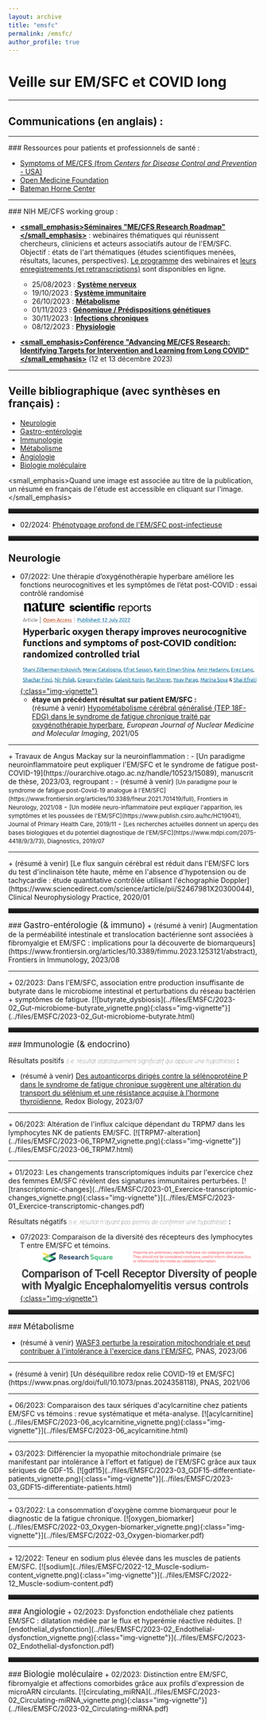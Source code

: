 ```yaml
---
layout: archive
title: "emsfc"
permalink: /emsfc/
author_profile: true
---
```


# Veille sur EM/SFC et COVID long

<hr class="hr_gradient" />

## Communications (en anglais) :

<hr/>
### Ressources pour patients et professionnels de santé :

- [Symptoms of ME/CFS (from *Centers for Disease Control and Prevention* - USA)](https://www.cdc.gov/me-cfs/symptoms-diagnosis/symptoms.html)
- [Open Medicine Foundation](https://www.omf.ngo/what-is-mecfs/)  
- [Bateman Horne Center](https://batemanhornecenter.org/)

<hr/>
### NIH ME/CFS working group :

- **[<small_emphasis>Séminaires "ME/CFS Research Roadmap"</small_emphasis>](https://event.roseliassociates.com/me-cfs-research-roadmap/recordings/)** : webinaires thématiques qui réunissent chercheurs, cliniciens et acteurs associatifs autour de l'EM/SFC. Objectif : états de l'art thématiques (études scientifiques menées, résultats, lacunes, perspectives). [Le programme](https://event.roseliassociates.com/me-cfs-research-roadmap/agendas/) des webinaires et [leurs enregistrements (et retranscriptions)](https://event.roseliassociates.com/me-cfs-research-roadmap/recordings/) sont disponibles en ligne.  
    - 25/08/2023 : [**Système nerveux**](https://youtu.be/f6KJH1_QhIg?si=cn5TPWMFnDOmRcaK)
    - 19/10/2023 : [**Système immunitaire**](https://youtu.be/6al3hkRo4mo?si=K8bFOLo3dbElEsqH)
    - 26/10/2023 : [**Métabolisme**](https://youtu.be/nLRqb5RM2rY?si=JjZWyf_SJA7JLrUe)
    - 01/11/2023 : [**Génomique / Prédispositions génétiques**](https://youtu.be/3Sv93qHF0WQ?si=_11N-W1zQ2x19uwT)
    - 30/11/2023 : [**Infections chroniques**](https://youtu.be/s1e4uWYJgGw?si=SiWW3sop-hEDV4Vh)
    - 08/12/2023 : [**Physiologie**](https://youtu.be/Y5AvIGvjyO4?si=xsJHUhlvRnNlOvYd)

- **[<small_emphasis>Conférence "Advancing ME/CFS Research: Identifying Targets for Intervention and Learning from Long COVID"</small_emphasis>](https://web.cvent.com/event/efc45a4d-bcc1-4832-b537-8905ae828077/summary)** (12 et 13 décembre 2023)

<hr class="hr_gradient" />

## Veille bibliographique (avec synthèses en français) :

* [Neurologie](#neuro)
* [Gastro-entérologie](#gastro)
* [Immunologie](#immuno)
* [Métabolisme](#metabo)
* [Angiologie](#angio)
* [Biologie moléculaire](#biomol)

<small_emphasis>Quand une image est associée au titre de la publication, un résumé en français de l'étude est accessible en cliquant sur l'image.</small_emphasis>

<hr style="height: 10px; border: 0; box-shadow: 0 10px 4px -10px #8c8b8b inset;"/>

+ 02/2024: <important>[Phénotypage profond de l'EM/SFC post-infectieuse](https://www.nature.com/articles/s41467-024-45107-3)</important>

<hr style="height: 10px; border: 0; box-shadow: 0 10px 4px -10px #8c8b8b inset;"/>

### <span style='font-size: larger;'>Neurologie</span> <a class="anchor" id="neuro"></a>
+ 07/2022: <important>Une thérapie d’oxygénothérapie hyperbare améliore les fonctions neurocognitives et les symptômes de l’état post-COVID : essai contrôlé randomisé</important>  
[![acylcarnitine](../files/EMSFC/2022-07_HBOT_vignette.png){:class="img-vignette"}](../files/EMSFC/2022-07_HBOT.html)
     - **étaye un précédent résultat sur patient EM/SFC :**  
     (résumé à venir) <span class="blue_accent">[Hypométabolisme cérébral généralisé (TEP 18F-FDG) dans le syndrome de fatigue chronique traité par oxygénothérapie hyperbare](https://link.springer.com/article/10.1007/s00259-020-05122-0)</span>, *European Journal of Nuclear Medicine and Molecular Imaging*, 2021/05
<hr/>
+ Travaux de Angus Mackay sur la neuroinflammation :
     - <span class="blue_accent">[Un paradigme neuroinflammatoire peut expliquer l'EM/SFC et le syndrome de fatigue post-COVID-19](https://ourarchive.otago.ac.nz/handle/10523/15089)</span>, manuscrit de thèse, 2023/03, regroupant :
         - (résumé à venir) <span style='font-size:smaller;'>[Un paradigme pour le syndrome de fatigue post-Covid-19 analogue à l'EM/SFC](https://www.frontiersin.org/articles/10.3389/fneur.2021.701419/full), Frontiers in Neurology, 2021/08</span>
         - <span style='font-size:smaller;'>[Un modèle neuro-inflammatoire peut expliquer l'apparition, les symptômes et les poussées de l'EM/SFC](https://www.publish.csiro.au/hc/HC19041), Journal of Primary Health Care, 2019/11</span>
         - <span style='font-size:smaller;'>[Les recherches actuelles donnent un aperçu des bases biologiques et du potentiel diagnostique de l'EM/SFC](https://www.mdpi.com/2075-4418/9/3/73), Diagnostics, 2019/07</span>
<hr/>
+ (résumé à venir) <span class="blue_accent">[Le flux sanguin cérébral est réduit dans l'EM/SFC lors du test d'inclinaison tête haute, même en l'absence d'hypotension ou de tachycardie : étude quantitative contrôlée utilisant l'échographie Doppler](https://www.sciencedirect.com/science/article/pii/S2467981X20300044)</span>, Clinical Neurophysiology Practice, 2020/01

<hr style="height: 10px; border: 0; box-shadow: 0 10px 4px -10px #8c8b8b inset;"/>
### <span style='font-size: larger;'>Gastro-entérologie (& immuno)</span> <a class="anchor" id="gastro"></a>
+ (résumé à venir) <span class="blue_accent">[Augmentation de la perméabilité intestinale et translocation bactérienne sont associées à fibromyalgie et EM/SFC : implications pour la découverte de biomarqueurs](https://www.frontiersin.org/articles/10.3389/fimmu.2023.1253121/abstract)</span>, Frontiers in Immunology, 2023/08
<hr/>
+ 02/2023: <important>Dans l'EM/SFC, association entre production insuffisante de butyrate dans le microbiome intestinal et perturbations du réseau bactérien + symptômes de fatigue.</important>  
[![butyrate_dysbiosis](../files/EMSFC/2023-02_Gut-microbiome-butyrate_vignette.png){:class="img-vignette"}](../files/EMSFC/2023-02_Gut-microbiome-butyrate.html)

<hr style="height: 10px; border: 0; box-shadow: 0 10px 4px -10px #8c8b8b inset;"/>
### <span style='font-size: larger;'>Immunologie (& endocrino)</span> <a class="anchor" id="immuno"></a>

Résultats positifs <span style='font-weight: lighter; font-style: italic; font-size:smaller;'>(i.e. résultat statistiquement significatif qui appuie une hypothèse)</span> :
  + (résumé à venir) <span class="blue_accent">[Des autoanticorps dirigés contre la sélénoprotéine P dans le syndrome de fatigue chronique suggèrent une altération du transport du sélénium et une résistance acquise à l'hormone thyroïdienne](https://www.ncbi.nlm.nih.gov/pmc/articles/PMC10338150/)</span>, Redox Biology, 2023/07
  <hr/>
  + 06/2023: <important>Altération de l'influx calcique dépendant du TRPM7 dans les lymphocytes NK de patients EM/SFC.</important>  
  [![TRPM7-alteration](../files/EMSFC/2023-06_TRPM7_vignette.png){:class="img-vignette"}](../files/EMSFC/2023-06_TRPM7.html)  
  <hr/>
  + 01/2023: <important>Les changements transcriptomiques induits par l'exercice chez des femmes EM/SFC révèlent des signatures immunitaires perturbées.</important>  
  [![transcriptomic-changes](../files/EMSFC/2023-01_Exercice-transcriptomic-changes_vignette.png){:class="img-vignette"}](../files/EMSFC/2023-01_Exercice-transcriptomic-changes.pdf)

Résultats négatifs <span style='font-weight: lighter; font-style: italic; font-size:smaller;'>(i.e. résultat n'ayant pas permis de confirmer une hypothèse)</span> :
  + 07/2023: <important>Comparaison de la diversité des récepteurs des lymphocytes T entre EM/SFC et témoins.</important>  
  [![tcell](../files/EMSFC/2023-07_Tcell_vignette.png){:class="img-vignette"}](../files/EMSFC/2023-07_Tcell.html)

<hr style="height: 10px; border: 0; box-shadow: 0 10px 4px -10px #8c8b8b inset;"/>
### <span style='font-size: larger;'>Métabolisme</span> <a class="anchor" id="metabo"></a>

+ (résumé à venir) <span class="blue_accent">[WASF3 perturbe la respiration mitochondriale et peut contribuer à l'intolérance à l'exercice dans l'EM/SFC](https://www.pnas.org/doi/10.1073/pnas.2302738120)</span>, PNAS, 2023/06
<hr/>
+ (résumé à venir) <span class="blue_accent">[Un déséquilibre redox relie COVID-19 et EM/SFC](https://www.pnas.org/doi/full/10.1073/pnas.2024358118)</span>, PNAS, 2021/06
<hr/>
+ 06/2023: <important>Comparaison des taux sériques d'acylcarnitine chez patients EM/SFC vs témoins : revue systématique et méta-analyse.</important>  
[![acylcarnitine](../files/EMSFC/2023-06_acylcarnitine_vignette.png){:class="img-vignette"}](../files/EMSFC/2023-06_acylcarnitine.html)  
<hr/>
+ 03/2023: <important>Différencier la myopathie mitochondriale primaire (se manifestant par intolérance à l'effort et fatigue) de l'EM/SFC grâce aux taux sériques de GDF-15.</important>  
[![gdf15](../files/EMSFC/2023-03_GDF15-differentiate-patients_vignette.png){:class="img-vignette"}](../files/EMSFC/2023-03_GDF15-differentiate-patients.html)  
<hr/>
+ 03/2022: <important>La consommation d'oxygène comme biomarqueur pour le diagnostic de la fatigue chronique.</important>  
[![oxygen_biomarker](../files/EMSFC/2022-03_Oxygen-biomarker_vignette.png){:class="img-vignette"}](../files/EMSFC/2022-03_Oxygen-biomarker.pdf)  
<hr/>
+ 12/2022: <important>Teneur en sodium plus élevée dans les muscles de patients EM/SFC.</important>  
[![sodium](../files/EMSFC/2022-12_Muscle-sodium-content_vignette.png){:class="img-vignette"}](../files/EMSFC/2022-12_Muscle-sodium-content.pdf)

<hr style="height: 10px; border: 0; box-shadow: 0 10px 4px -10px #8c8b8b inset;"/>
### <span style='font-size: larger;'>Angiologie</span> <a class="anchor" id="angio"></a>
  + 02/2023: <important>Dysfonction endothéliale chez patients EM/SFC : dilatation médiée par le flux et hyperémie réactive réduites.</important>  
  [![endothelial_dysfonction](../files/EMSFC/2023-02_Endothelial-dysfonction_vignette.png){:class="img-vignette"}](../files/EMSFC/2023-02_Endothelial-dysfonction.pdf)

<hr style="height: 10px; border: 0; box-shadow: 0 10px 4px -10px #8c8b8b inset;"/>
### <span style='font-size: larger;'>Biologie moléculaire</span> <a class="anchor" id="biomol"></a>
  + 02/2023: <important>Distinction entre EM/SFC, fibromyalgie et affections comorbides grâce aux profils d'expression de microARN circulants.</important>  
  [![circulating_miRNA](../files/EMSFC/2023-02_Circulating-miRNA_vignette.png){:class="img-vignette"}](../files/EMSFC/2023-02_Circulating-miRNA.pdf)


<!--### --- 2016 ---
+  [![MM-vs-SFC](../files/EMSFC/2016-06_MM-vs-SFC_vignette.png){:class="img-vignette"}](../files/EMSFC/2016-06_MM-vs-SFC.html)-->

<!-- + [![circRNA](../files/EMSFC/2023-06_circRNA_vignette.png){:class="img-vignette"}](../files/EMSFC/2023-06_circRNA.html)  
<hr/>-->

<!--###
<hr class="hr_gradient" />

## "État des lieux" :

----

### Ce que l'on sait aujourd'hui, en 2023 <span style='font-size: smaller;font-style: italic;font-weight: lighter;'>(retranscription de propos de Jonas Bergquist et Jarred Younger)</span>
- Dans la plupart des cas (60-70%), événement de fatigue post-viral
- Plus fréquent chez les femmes que chez les hommes (2/3)
- Observations d'anomalies dans :
    + le métabolisme, en particulier le métabolisme énergétique  
    <span style='font-size:smaller;'>(notamment, élévation du niveau de lactate dès l'effort léger)</span>
    + les phénotypes et fonctions immunitaires
    + le microbiome intestinal
    + le système nerveux central et autonome  
    <span style='font-size:smaller;'>(notamment, élévation du niveau de lactate dans le liquide cérébrospinal d'un sous-ensemble important de patients, inflammation cérébrale - sans niveau dangereusement élevé et sans neurodégénérescence)</span>
    + l'expression de gènes parallèlement à des changements épigénétiques

### Ce que l'on ne sait pas aujourd'hui, en 2023
- Mécanismes à l'origine des anomalies observées dans cette maladie multi-systémique ?
- Mécanismes qui relient ces anomalies d'apparence hétéroclites ?
- Liens entre anomalies et symptômes ?
- Existe-t-il une explication commune à tous les symptômes qui pourrait répondre à une thérapie ?
- Peut-on trouver un biomarqueur diagnostic, prédictif, voire même préventif ?
-->
